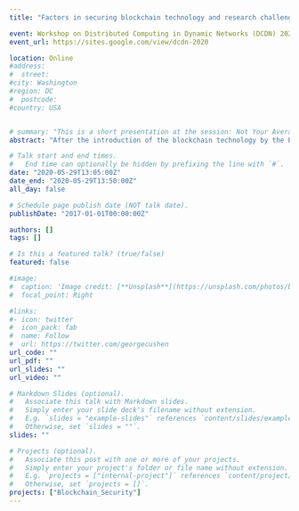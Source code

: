 ```yaml
---
title: "Factors in securing blockchain technology and research challenges"

event: Workshop on Distributed Computing in Dynamic Networks (DCDN) 2020
event_url: https://sites.google.com/view/dcdn-2020

location: Online
#address:
#  street:
#city: Washington
#region: DC
#  postcode:
#country: USA


# summary: "This is a short presentation at the session: Not Your Average White Paper: Academic Research on Blockchains."
abstract: "After the introduction of the blockchain technology by the Bitcoin paper, many theoretical researches have been conducted to analyze the security of blockchain technology beyond the scope of cryptography and distributed computing. However, the security of blockchain technology and protocols are more complicated than we think, because is consists of many factors. In this talk, such factors in securing blockchain technology and blockchain-based system are explained. Then we explore the research challenges with revisiting distributed consensus used in blockchain technology. This talk focuses on permissionless blockchain like Bitcoin and Ethereum."

# Talk start and end times.
#   End time can optionally be hidden by prefixing the line with `#`.
date: "2020-05-29T13:05:00Z"
date_end: "2020-05-29T13:50:00Z"
all_day: false

# Schedule page publish date (NOT talk date).
publishDate: "2017-01-01T00:00:00Z"

authors: []
tags: []

# Is this a featured talk? (true/false)
featured: false

#image:
#  caption: 'Image credit: [**Unsplash**](https://unsplash.com/photos/bzdhc5b3Bxs)'
#  focal_point: Right

#links:
#- icon: twitter
#  icon_pack: fab
#  name: Follow
#  url: https://twitter.com/georgecushen
url_code: ""
url_pdf: ""
url_slides: ""
url_video: ""

# Markdown Slides (optional).
#   Associate this talk with Markdown slides.
#   Simply enter your slide deck's filename without extension.
#   E.g. `slides = "example-slides"` references `content/slides/example-slides.md`.
#   Otherwise, set `slides = ""`.
slides: ""

# Projects (optional).
#   Associate this post with one or more of your projects.
#   Simply enter your project's folder or file name without extension.
#   E.g. `projects = ["internal-project"]` references `content/project/deep-learning/index.md`.
#   Otherwise, set `projects = []`.
projects: ["Blockchain_Security"]
---
```

